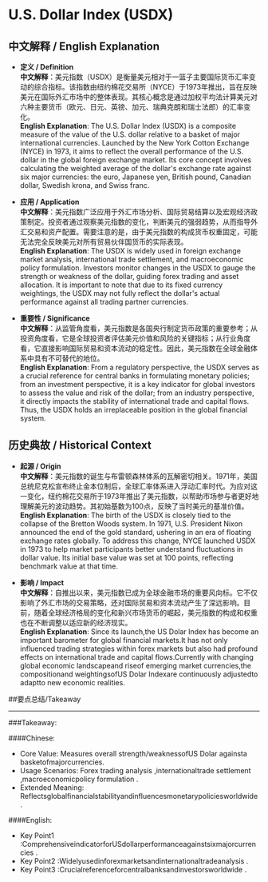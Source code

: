 # U.S. Dollar Index (USDX)

## 中文解释 / English Explanation

* **定义 / Definition**  
  **中文解释**：美元指数（USDX）是衡量美元相对于一篮子主要国际货币汇率变动的综合指标。该指数由纽约棉花交易所（NYCE）于1973年推出，旨在反映美元在国际外汇市场中的整体表现。其核心概念是通过加权平均法计算美元对六种主要货币（欧元、日元、英镑、加元、瑞典克朗和瑞士法郎）的汇率变化。  
  **English Explanation**: The U.S. Dollar Index (USDX) is a composite measure of the value of the U.S. dollar relative to a basket of major international currencies. Launched by the New York Cotton Exchange (NYCE) in 1973, it aims to reflect the overall performance of the U.S. dollar in the global foreign exchange market. Its core concept involves calculating the weighted average of the dollar's exchange rate against six major currencies: the euro, Japanese yen, British pound, Canadian dollar, Swedish krona, and Swiss franc.

* **应用 / Application**  
  **中文解释**：美元指数广泛应用于外汇市场分析、国际贸易结算以及宏观经济政策制定。投资者通过观察美元指数的变化，判断美元的强弱趋势，从而指导外汇交易和资产配置。需要注意的是，由于美元指数的构成货币权重固定，可能无法完全反映美元对所有贸易伙伴国货币的实际表现。  
  **English Explanation**: The USDX is widely used in foreign exchange market analysis, international trade settlement, and macroeconomic policy formulation. Investors monitor changes in the USDX to gauge the strength or weakness of the dollar, guiding forex trading and asset allocation. It is important to note that due to its fixed currency weightings, the USDX may not fully reflect the dollar's actual performance against all trading partner currencies.

* **重要性 / Significance**  
  **中文解释**：从监管角度看，美元指数是各国央行制定货币政策的重要参考；从投资角度看，它是全球投资者评估美元价值和风险的关键指标；从行业角度看，它直接影响国际贸易和资本流动的稳定性。因此，美元指数在全球金融体系中具有不可替代的地位。  
  **English Explanation**: From a regulatory perspective, the USDX serves as a crucial reference for central banks in formulating monetary policies; from an investment perspective, it is a key indicator for global investors to assess the value and risk of the dollar; from an industry perspective, it directly impacts the stability of international trade and capital flows. Thus, the USDX holds an irreplaceable position in the global financial system.

## 历史典故 / Historical Context

* **起源 / Origin**  
  **中文解释**：美元指数的诞生与布雷顿森林体系的瓦解密切相关。1971年，美国总统尼克松宣布终止金本位制后，全球汇率体系进入浮动汇率时代。为应对这一变化，纽约棉花交易所于1973年推出了美元指数，以帮助市场参与者更好地理解美元的波动趋势。其初始基数为100点，反映了当时美元的基准价值。  
  **English Explanation**: The birth of the USDX is closely tied to the collapse of the Bretton Woods system. In 1971, U.S. President Nixon announced the end of the gold standard, ushering in an era of floating exchange rates globally. To address this change, NYCE launched USDX in 1973 to help market participants better understand fluctuations in dollar value. Its initial base value was set at 100 points, reflecting benchmark value at that time.

* **影响 / Impact**  
  **中文解释**：自推出以来，美元指数已成为全球金融市场的重要风向标。它不仅影响了外汇市场的交易策略，还对国际贸易和资本流动产生了深远影响。目前，随着全球经济格局的变化和新兴市场货币的崛起，美元指数的构成和权重也在不断调整以适应新的经济现实。  
  **English Explanation**: Since its launch,the US Dolar Index has become an important barometer for global financial markets.It has not only influenced trading strategies within forex markets but also had profound effects on international trade and capital flows.Currently with changing global economic landscapeand riseof emerging market currencies,the compositionand weightingsofUS Dolar Indexare continuously adjustedto adaptto new economic realities.

##要点总结/Takeaway

* * * * * * * * * * * * *

###Takeaway:

####Chinese:

- Core Value: Measures overall strength/weaknessofUS Dolar againsta basketofmajorcurrencies.
- Usage Scenarios: Forex trading analysis ,internationaltrade settlement ,macroeconomicpolicy formulation .
- Extended Meaning: Reflectsglobalfinancialstabilityandinfluencesmonetarypoliciesworldwide .

####English:

- Key Point1 :ComprehensiveindicatorforUSdollarperformanceagainstsixmajorcurrencies .
- Key Point2 :Widelyusedinforexmarketsandinternationaltradeanalysis .
- Key Point3 :Crucialreferenceforcentralbanksandinvestorsworldwide .